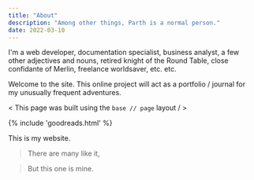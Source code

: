 ```yaml
---
title: "About"
description: "Among other things, Parth is a normal person."
date: 2022-03-10
---
```

I'm a web developer, documentation specialist, business analyst, a few other adjectives and nouns, retired knight of the Round Table, close confidante of Merlin, freelance worldsaver, etc. etc.

Welcome to the site. This online project will act as a portfolio / journal for my unusually frequent adventures.

< This page was built using the `base // page` layout / >


<div class="irevamp-mt-md irevamp-mb-md ">
{% include 'goodreads.html' %}
</div>

This is my website.
> There are many like it,

> But this one is mine.


